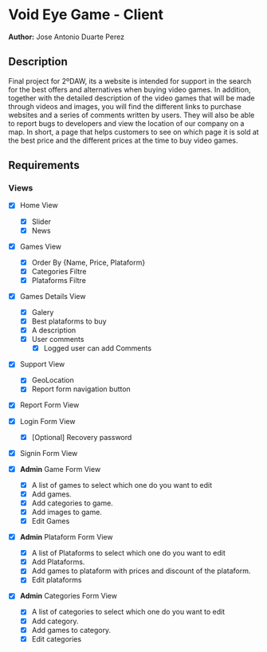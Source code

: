 # Void Eye Game - Client
**Author:** Jose Antonio Duarte Perez

## Description
Final project for 2ºDAW, its a website is intended for support in the search for the best offers and alternatives when buying video games. In addition, together with the detailed description of the video games that will be made through videos and images, you will find the different links to purchase websites and a series of comments written by users. They will also be able to report bugs to developers and view the location of our company on a map. In short, a page that helps customers to see on which page it is sold at the best price and the different prices at the time to buy video games.

## Requirements
### Views
- [X] Home View
    - [X] Slider
    - [X] News
- [X] Games View
    - [X] Order By {Name, Price, Plataform}
    - [X] Categories Filtre
    - [X] Plataforms Filtre
- [X] Games Details View
    - [X] Galery
    - [X] Best plataforms to buy
    - [X] A description
    - [X] User comments
        - [X] Logged user can add Comments
- [X] Support View
    - [X] GeoLocation
    - [X] Report form navigation button
- [X] Report Form View
- [X] Login Form View
    - [X] [Optional] Recovery password
- [X] Signin Form View

- [X] **Admin** Game Form View
    - [X] A list of games to select which one do you want to edit
    - [X] Add games.
    - [X] Add categories to game.
    - [X] Add images to game.
    - [X] Edit Games
- [X] **Admin** Plataform Form View
    - [X] A list of Plataforms to select which one do you want to edit
    - [X] Add Plataforms.
    - [X] Add games to plataform with prices and discount of the plataform.
    - [X] Edit plataforms
- [X] **Admin** Categories Form View
    - [X] A list of categories to select which one do you want to edit
    - [X] Add category.
    - [X] Add games to category.
    - [X] Edit categories